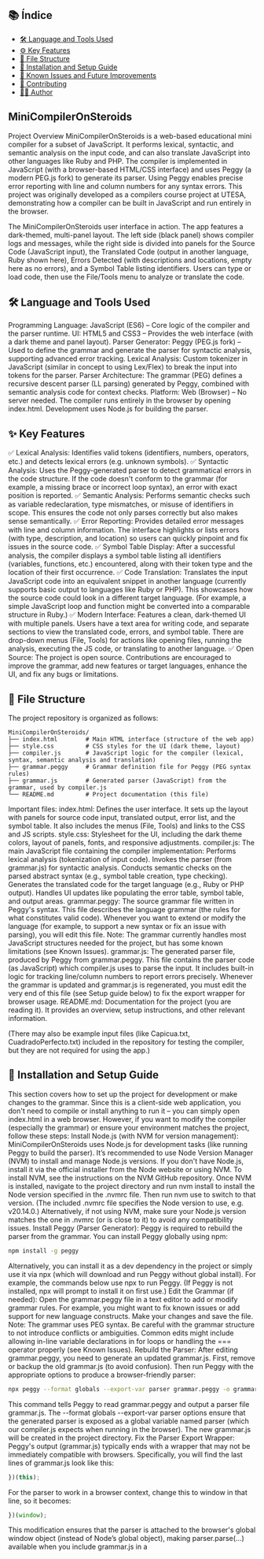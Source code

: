 ## 📚 Índice

- [🛠️ Language and Tools Used](#️-language-and-tools-used)
- [⚙️ Key Features](#-key-features)
- [📂 File Structure](#-file-structure)
- [🔧 Installation and Setup Guide](#-installation-and-setup-guide)
- [🚧 Known Issues and Future Improvements](#-known-issues-and-future-improvements)
- [🤝 Contributing](#-contributing)
- [👨‍💻 Author](#-author)

## MiniCompilerOnSteroids
Project Overview
MiniCompilerOnSteroids is a web-based educational mini compiler for a subset of JavaScript. It performs lexical, syntactic, and semantic analysis on the input code, and can also translate JavaScript into other languages like Ruby and PHP. The compiler is implemented in JavaScript (with a browser-based HTML/CSS interface) and uses Peggy (a modern PEG.js fork) to generate its parser. Using Peggy enables precise error reporting with line and column numbers for any syntax errors. This project was originally developed as a compilers course project at UTESA, demonstrating how a compiler can be built in JavaScript and run entirely in the browser.


The MiniCompilerOnSteroids user interface in action. The app features a dark-themed, multi-panel layout. The left side (black panel) shows compiler logs and messages, while the right side is divided into panels for the Source Code (JavaScript input), the Translated Code (output in another language, Ruby shown here), Errors Detected (with descriptions and locations, empty here as no errors), and a Symbol Table listing identifiers. Users can type or load code, then use the File/Tools menu to analyze or translate the code.
## 🛠️ Language and Tools Used
Programming Language: JavaScript (ES6) – Core logic of the compiler and the parser runtime.
UI: HTML5 and CSS3 – Provides the web interface (with a dark theme and panel layout).
Parser Generator: Peggy (PEG.js fork) – Used to define the grammar and generate the parser for syntactic analysis, supporting advanced error tracking.
Lexical Analysis: Custom tokenizer in JavaScript (similar in concept to using Lex/Flex) to break the input into tokens for the parser.
Parser Architecture: The grammar (PEG) defines a recursive descent parser (LL parsing) generated by Peggy, combined with semantic analysis code for context checks.
Platform: Web (Browser) – No server needed. The compiler runs entirely in the browser by opening index.html. Development uses Node.js for building the parser.
## ✨ Key Features
✅ Lexical Analysis: Identifies valid tokens (identifiers, numbers, operators, etc.) and detects lexical errors (e.g. unknown symbols).
✅ Syntactic Analysis: Uses the Peggy-generated parser to detect grammatical errors in the code structure. If the code doesn't conform to the grammar (for example, a missing brace or incorrect loop syntax), an error with exact position is reported.
✅ Semantic Analysis: Performs semantic checks such as variable redeclaration, type mismatches, or misuse of identifiers in scope. This ensures the code not only parses correctly but also makes sense semantically.
✅ Error Reporting: Provides detailed error messages with line and column information. The interface highlights or lists errors (with type, description, and location) so users can quickly pinpoint and fix issues in the source code.
✅ Symbol Table Display: After a successful analysis, the compiler displays a symbol table listing all identifiers (variables, functions, etc.) encountered, along with their token type and the location of their first occurrence.
✅ Code Translation: Translates the input JavaScript code into an equivalent snippet in another language (currently supports basic output to languages like Ruby or PHP). This showcases how the source code could look in a different target language. (For example, a simple JavaScript loop and function might be converted into a comparable structure in Ruby.)
✅ Modern Interface: Features a clean, dark-themed UI with multiple panels. Users have a text area for writing code, and separate sections to view the translated code, errors, and symbol table. There are drop-down menus (File, Tools) for actions like opening files, running the analysis, executing the JS code, or translating to another language.
✅ Open Source: The project is open source. Contributions are encouraged to improve the grammar, add new features or target languages, enhance the UI, and fix any bugs or limitations.

## 📂 File Structure
The project repository is organized as follows:

  ```plaintext
MiniCompilerOnSteroids/
├── index.html        # Main HTML interface (structure of the web app)
├── style.css         # CSS styles for the UI (dark theme, layout)
├── compiler.js       # JavaScript logic for the compiler (lexical, syntax, semantic analysis and translation)
├── grammar.peggy     # Grammar definition file for Peggy (PEG syntax rules)
├── grammar.js        # Generated parser (JavaScript) from the grammar, used by compiler.js
└── README.md         # Project documentation (this file)
 ```

Important files:
index.html: Defines the user interface. It sets up the layout with panels for source code input, translated output, error list, and the symbol table. It also includes the menus (File, Tools) and links to the CSS and JS scripts.
style.css: Stylesheet for the UI, including the dark theme colors, layout of panels, fonts, and responsive adjustments.
compiler.js: The main JavaScript file containing the compiler implementation:
Performs lexical analysis (tokenization of input code).
Invokes the parser (from grammar.js) for syntactic analysis.
Conducts semantic checks on the parsed abstract syntax (e.g., symbol table creation, type checking).
Generates the translated code for the target language (e.g., Ruby or PHP output).
Handles UI updates like populating the error table, symbol table, and output areas.
grammar.peggy: The source grammar file written in Peggy's syntax. This file describes the language grammar (the rules for what constitutes valid code). Whenever you want to extend or modify the language (for example, to support a new syntax or fix an issue with parsing), you will edit this file. Note: The grammar currently handles most JavaScript structures needed for the project, but has some known limitations (see Known Issues).
grammar.js: The generated parser file, produced by Peggy from grammar.peggy. This file contains the parser code (as JavaScript) which compiler.js uses to parse the input. It includes built-in logic for tracking line/column numbers to report errors precisely. Whenever the grammar is updated and grammar.js is regenerated, you must edit the very end of this file (see Setup guide below) to fix the export wrapper for browser usage.
README.md: Documentation for the project (you are reading it). It provides an overview, setup instructions, and other relevant information.


(There may also be example input files (like Capicua.txt, CuadradoPerfecto.txt) included in the repository for testing the compiler, but they are not required for using the app.)

## 🔧 Installation and Setup Guide
This section covers how to set up the project for development or make changes to the grammar. Since this is a client-side web application, you don't need to compile or install anything to run it – you can simply open index.html in a web browser. However, if you want to modify the compiler (especially the grammar) or ensure your environment matches the project, follow these steps:
Install Node.js (with NVM for version management):
MiniCompilerOnSteroids uses Node.js for development tasks (like running Peggy to build the parser). It’s recommended to use Node Version Manager (NVM) to install and manage Node.js versions.
If you don't have Node.js, install it via the official installer from the Node website or using NVM. To install NVM, see the instructions on the NVM GitHub repository.
Once NVM is installed, navigate to the project directory and run nvm install to install the Node version specified in the .nvmrc file. Then run nvm use to switch to that version. (The included .nvmrc file specifies the Node version to use, e.g. v20.14.0.)
Alternatively, if not using NVM, make sure your Node.js version matches the one in .nvmrc (or is close to it) to avoid any compatibility issues.
Install Peggy (Parser Generator):
Peggy is required to rebuild the parser from the grammar. You can install Peggy globally using npm:

```bash
npm install -g peggy
```

Alternatively, you can install it as a dev dependency in the project or simply use it via npx (which will download and run Peggy without global install). For example, the commands below use npx to run Peggy. (If Peggy is not installed, npx will prompt to install it on first use.)
Edit the Grammar (if needed):
Open the grammar.peggy file in a text editor to add or modify grammar rules. For example, you might want to fix known issues or add support for new language constructs. Make your changes and save the file.
Note: The grammar uses PEG syntax. Be careful with the grammar structure to not introduce conflicts or ambiguities. Common edits might include allowing in-line variable declarations in for loops or handling the === operator properly (see Known Issues).
Rebuild the Parser:
After editing grammar.peggy, you need to generate an updated grammar.js. First, remove or backup the old grammar.js (to avoid confusion). Then run Peggy with the appropriate options to produce a browser-friendly parser:

```bash
npx peggy --format globals --export-var parser grammar.peggy -o grammar.js

```

This command tells Peggy to read grammar.peggy and output a parser file grammar.js. The --format globals --export-var parser options ensure that the generated parser is exposed as a global variable named parser (which our compiler.js expects when running in the browser). The new grammar.js will be created in the project directory.
Fix the Parser Export Wrapper:
Peggy's output (grammar.js) typically ends with a wrapper that may not be immediately compatible with browsers. Specifically, you will find the last lines of grammar.js look like this:


```js
})(this);
```


For the parser to work in a browser context, change this to window in that line, so it becomes:


```js
})(window);
```



This modification ensures that the parser is attached to the browser's global window object (instead of Node’s global object), making parser.parse(...) available when you include grammar.js in a <script> tag. If you skip this step, you might get an error that parser is not defined in the browser.
Run the Compiler:
Now you're ready to use the mini compiler. Open the index.html file in your web browser (just double-click it or use a live server extension if you prefer). You should see the MiniCompilerOnSteroids interface. Write or paste some JavaScript code in the Código Fuente (Source Code) panel on the left. Then click the Tools → Analizar (Analyze) button to perform lexical/syntax/semantic analysis. Any errors will appear in the Errors panel, and the Symbol Table will list identifiers. You can also directly run the code with Ejecutar JavaScript (Execute JS) or translate it with Traducir a Ruby (Translate to Ruby) – the result will appear in the Código Destino panel. Use the File menu to save or load code as needed. No additional setup is required for running the compiler beyond opening the HTML file.

## 🚧 Known Issues and Future Improvements
As this project is a work in progress, there are some known limitations and planned enhancements:

For-Loop Variable Declarations: The grammar currently does not support declaring a loop variable directly inside a for loop initialization
```
(e.g., for (let i = 0; i < 10; i++)) 
```


As a workaround, the example code declares i outside the loop. Improving the grammar to allow in-loop declarations is a planned update.
Triple Equals (===): There is a known issue with parsing the strict equality operator ===. The current grammar might not handle it correctly in all cases. This will be addressed in a future version so that strict equality comparisons are parsed without errors.

``` js
let a = 1;
let b = 10;
let result = 0;

if (a===b) { //error here in the comparison
// Some code...
}
```

Error Recovery: While the compiler provides detailed error messages, it does not attempt to recover from an error and continue parsing the rest of the input. Enhancing the parser for better error recovery (allowing multiple errors to be reported in one go) and clearer messaging is an area for improvement.
Expanded Language Features: The project currently supports a core subset of JavaScript. Future plans include adding support for more JavaScript constructs (such as more complex expressions, additional statement types, or object-oriented features) and optimizing the generated code for target languages. There is also interest in expanding the translation capability to other languages (for example, improving the Ruby output and possibly adding another target like Python or Go).
## 🤝 Contributing
Contributions to MiniCompilerOnSteroids are welcome and encouraged! If you have ideas to improve the parser, add new features, fix bugs, or enhance the user interface, feel free to get involved:
Fork the Repository: Start by forking the project repository to your own GitHub account and cloning it locally.
Create a Branch: Make a new branch for your feature or fix.
Implement and Test: Do your changes. If you modify the grammar or compiler logic, test with various input code to ensure everything works (and rebuild the parser if the grammar changed).
Submit a Pull Request: Push your branch to GitHub and open a pull request with a clear description of your changes. Discuss with maintainers (if any) to refine the contribution if needed.
Report Issues: If you're not ready to code, you can still help by reporting any issues or suggesting enhancements by opening issues on the repository.
Please ensure your contributions align with the project's goals and that you test thoroughly. All contributions, big or small, are appreciated. Together, we can make this mini compiler more powerful and robust!

## 👨‍💻 Author
```
Name: Félix José Blanco Cabrera
Student ID: 1-17-1693
Course: Compilers (University UTESA)
Professor: Ivan Mendoza
University: Universidad Tecnológica de Santiago (UTESA), Dominican Republic  

*************************|
Code for fun, by Félix.  |  
*************************|
**************************
```
